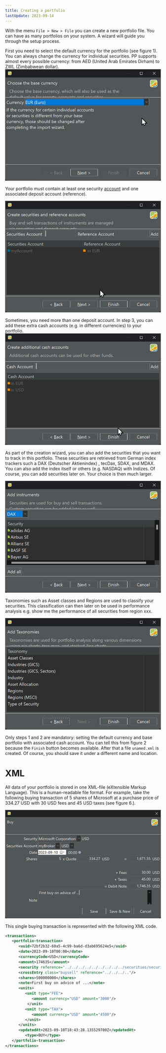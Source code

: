 ```yaml
---
title: Creating a portfolio
lastUpdate: 2023-09-14
---
```


With the menu `File > New > File` you can create a new portfolio file. You can have as many portfolios on your system. A wizard will guide you through the setup process.

First you need to select the default currency for the portfolio (see figure 1). You can always change the currency for individual securities. PP supports almost every possible currency: from AED (United Arab Emirates Dirham) to ZWL (Zimbabwean dollar).
![Figure 1: Selecting the default currency for the portfolio.](images/create-portfolio-wizard-step-1.png)

Your portfolio must contain at least one security [account](../concepts/account.md) and one associated deposit account (reference).

![Figure 2: Adding security and reference accounts to the portfolio.](images/create-portfolio-wizard-step-2.png)

Sometimes, you need more than one deposit account. In step 3, you can add these extra cash accounts (e.g. in different currencies) to your portfolio.
![Figure 3: Adding additional cash accounts to the portfolio.](images/create-portfolio-wizard-step-3.png)

As part of the creation wizard, you can also add the securities that you want to track in this portfolio. These securities are retrieved from German index trackers such a DAX (Deutscher Aktienindex) , tecDax, SDAX, and MDAX. You can also add the index itself or others (e.g. NASDAQ) with Indizes. Of course, you can add securities later on. Your choice is then much larger. 

![Figure 4: Adding instruments to the portfolio.](images/create-portfolio-wizard-step-4.png)


Taxonomies such as Asset classes and Regions are used to classify your securities. This classification can then later on be used in performance analysis e.g. show me the performance of all securities from region xxx.

![Figure 5: Adding taxonomies to the portfolio.](images/create-portfolio-wizard-step-5.png)

Only steps 1 and 2 are mandatory: setting the default currency and base portfolio with associated cash account. You can tell this from figure 2 because the `Finish` button becomes available. After that a file `unamed.xml` is created. Of course, you should save it under a different name and location.

# XML
All data of your portfolio is stored in one XML-file (eXtensible Markup Language). This is a human-readable file format. For example, take the following buying transaction  of 5 shares of Microsoft at a purchase price of 334.27 USD with 30  USD fees and 45 USD taxes (see figure 6.).

![Figure 6: Example of a buying transaction.](images/create-portfolio-example-buy-transaction.png)

This single buying transaction is represented with the following XML code.

``` xml
<transactions>
   <portfolio-transaction>
      <uuid>72bf2b32-60a5-4c99-ba6d-d3ab695624e5</uuid>
      <date>2023-09-10T00:00</date>
      <currencyCode>USD</currencyCode>
      <amount>174635</amount>
      <security reference="../../../../../../../../../securities/security"/>
      <crossEntry class="buysell" reference="../../../.."/>
      <shares>500000000</shares>
      <note>First buy on advice of ...</note>
      <units>
         <unit type="FEE">
            <amount currency="USD" amount="3000"/>
          </unit>
         <unit type="TAX">
            <amount currency="USD" amount="4500"/>
         </unit>
      </units>
      <updatedAt>2023-09-10T18:43:28.135529700Z</updatedAt>
         <type>BUY</type>
   </portfolio-transaction>
</transactions>

```

